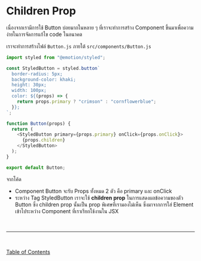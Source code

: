 # Children Prop

เนื่องจากเรามีการใช้ Button บ่อยมากในหลาย ๆ ที่เราจะทำการสร้าง Component ขึ้นมาเพื่อความง่ายในการจัดการแก้ไข code ในอนาคต

เราจะทำการสร้างไฟล์ `Button.js` ภายใต้ `src/components/Button.js`

```js
import styled from "@emotion/styled";

const StyledButton = styled.button`
  border-radius: 5px;
  background-color: khaki;
  height: 30px;
  width: 100px;
  color: ${(props) => {
    return props.primary ? "crimson" : "cornflowerblue";
  }};
`;

function Button(props) {
  return (
    <StyledButton primary={props.primary} onClick={props.onClick}>
      {props.children}
    </StyledButton>
  );
}

export default Button;
```

จากโค้ด

- Component Button จะรับ Props ทั้งหมด 2 ตัว คือ primary และ onClick
- ระหว่าง Tag StyledButton เราจะใช้ **children prop** ในการแสดงผลข้อความของตัว Button ซึ่ง children prop นั้นเป็น prop พิเศษที่เรามองไม่เห็น ซึ่งมาจากการใส่ Element เข้าไประหว่าง Component ที่เราเรียกใช้งานใน JSX

<br><hr><br>

[Table of Contents](https://github.com/napatwongchr/intro-to-react/blob/main/README.md)
